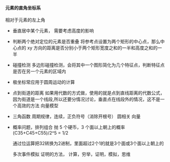 #### 元素的直角坐标系

相对于元素的左上角

- 垂直居中某个元素， 需要考虑高度的影响
- 判断两个绝对定位的元素是否重叠
  将参考点设置为两个矩形的中心点，那么中心点的 xy 方向的距离是否分别小于两个矩形宽度之和的一半和高度之和的一半
- 碰撞检测
  多边形碰撞检测，会将其中一个图形简化为几个特征点，判断特征点是否在另一个元素的区域内
- 极坐标常应用于圆周运动的计算
- 点到街道的距离
  如果用代数的方式做，使用的就是点到直线距离的代数公式，因为街道是一个线段,所以还要分情况讨论，垂直点在线段外的情况，这不是一个高效的方法
  向量模型
- 三角函数
  周期规律，连续，正负符号（消除开根号）
  圆相关
  向量
- 概率问题，排列组合
  抛 5 个硬币，3 个面以上朝上的概率
  (C35+C45+C55)/2^5 = 1/2

  通过位运算把32转换为2进制，里面超过2个1的就是3个面或3个面以上朝上的

  多次事件模拟
  证明的方法， 计算，穷举，证明，模拟，思维
